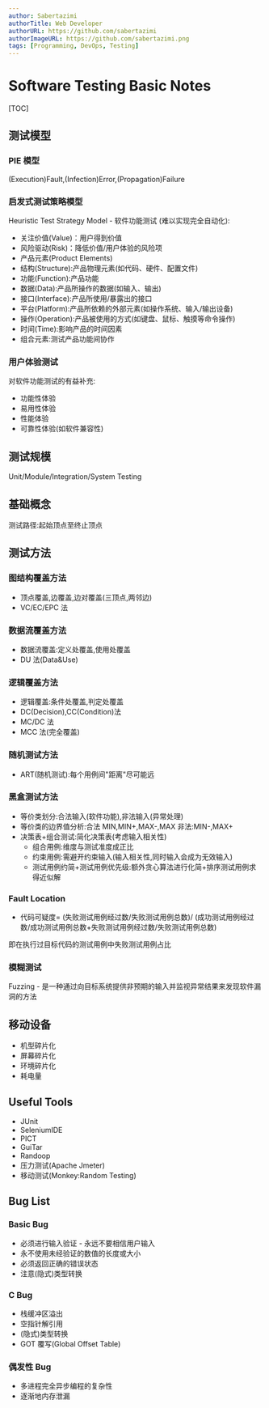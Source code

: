 ```yaml
---
author: Sabertazimi
authorTitle: Web Developer
authorURL: https://github.com/sabertazimi
authorImageURL: https://github.com/sabertazimi.png
tags: [Programming, DevOps, Testing]
---
```


# Software Testing Basic Notes

[TOC]

## 测试模型

### PIE 模型

(Execution)Fault,(Infection)Error,(Propagation)Failure

### 启发式测试策略模型

Heuristic Test Strategy Model - 软件功能测试 (难以实现完全自动化):

- 关注价值(Value)：用户得到价值
- 风险驱动(Risk)：降低价值/用户体验的风险项
- 产品元素(Product Elements)
- 结构(Structure):产品物理元素(如代码、硬件、配置文件)
- 功能(Function):产品功能
- 数据(Data):产品所操作的数据(如输入、输出)
- 接口(Interface):产品所使用/暴露出的接口
- 平台(Platform):产品所依赖的外部元素(如操作系统、输入/输出设备)
- 操作(Operation):产品被使用的方式(如键盘、鼠标、触摸等命令操作)
- 时间(Time):影响产品的时间因素
- 组合元素:测试产品功能间协作

### 用户体验测试

对软件功能测试的有益补充:

- 功能性体验
- 易用性体验
- 性能体验
- 可靠性体验(如软件兼容性)

## 测试规模

Unit/Module/Integration/System Testing

## 基础概念

测试路径:起始顶点至终止顶点

## 测试方法

### 图结构覆盖方法

- 顶点覆盖,边覆盖,边对覆盖(三顶点,两邻边)
- VC/EC/EPC 法

### 数据流覆盖方法

- 数据流覆盖:定义处覆盖,使用处覆盖
- DU 法(Data&Use)

### 逻辑覆盖方法

- 逻辑覆盖:条件处覆盖,判定处覆盖
- DC(Decision),CC(Condition)法
- MC/DC 法
- MCC 法(完全覆盖)

### 随机测试方法

- ART(随机测试):每个用例间"距离"尽可能远

### 黑盒测试方法

- 等价类划分:合法输入(软件功能),非法输入(异常处理)
- 等价类的边界值分析:合法 MIN,MIN+,MAX-,MAX 非法:MIN-,MAX+
- 决策表+组合测试:简化决策表(考虑输入相关性)
  - 组合用例:维度与测试准度成正比
  - 约束用例:需避开约束输入(输入相关性,同时输入会成为无效输入)
  - 测试用例约简+测试用例优先级:额外贪心算法进行化简+排序测试用例求得近似解

### Fault Location

- 代码可疑度=
  (失败测试用例经过数/失败测试用例总数)/
  (成功测试用例经过数/成功测试用例总数+失败测试用例经过数/失败测试用例总数)

即在执行过目标代码的测试用例中失败测试用例占比

### 模糊测试

Fuzzing - 是一种通过向目标系统提供非预期的输入并监视异常结果来发现软件漏洞的方法

## 移动设备

- 机型碎片化
- 屏幕碎片化
- 环境碎片化
- 耗电量

## Useful Tools

- JUnit
- SeleniumIDE
- PICT
- GuiTar
- Randoop
- 压力测试(Apache Jmeter)
- 移动测试(Monkey:Random Testing)

## Bug List

### Basic Bug

- 必须进行输入验证 - 永远不要相信用户输入
- 永不使用未经验证的数值的长度或大小
- 必须返回正确的错误状态
- 注意(隐式)类型转换

### C Bug

- 栈缓冲区溢出
- 空指针解引用
- (隐式)类型转换
- GOT 覆写(Global Offset Table)

### 偶发性 Bug

- 多进程完全异步编程的复杂性
- 逐渐地内存泄漏
